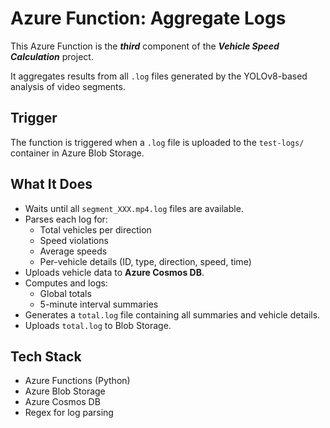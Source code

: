 # Azure Function: Aggregate Logs

This Azure Function is the **_third_** component of the **_Vehicle Speed Calculation_** project.  

It aggregates results from all `.log` files generated by the YOLOv8-based analysis of video segments.

## Trigger
The function is triggered when a `.log` file is uploaded to the `test-logs/` container in Azure Blob Storage.

## What It Does
- Waits until all `segment_XXX.mp4.log` files are available.
- Parses each log for:
  - Total vehicles per direction
  - Speed violations
  - Average speeds
  - Per-vehicle details (ID, type, direction, speed, time)
- Uploads vehicle data to **Azure Cosmos DB**.
- Computes and logs:
  - Global totals
  - 5-minute interval summaries
- Generates a `total.log` file containing all summaries and vehicle details.
- Uploads `total.log` to Blob Storage.

## Tech Stack
- Azure Functions (Python)
- Azure Blob Storage
- Azure Cosmos DB
- Regex for log parsing
